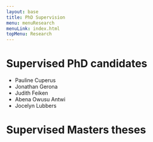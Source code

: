 ```yaml
---
layout: base
title: PhD Supervision
menu: menuResearch
menuLink: index.html
topMenu: Research
---
```


# Supervised PhD candidates

- Pauline Cuperus
- Jonathan Gerona
- Judith Feiken
- Abena Owusu Antwi
- Jocelyn Lubbers

# Supervised Masters theses
